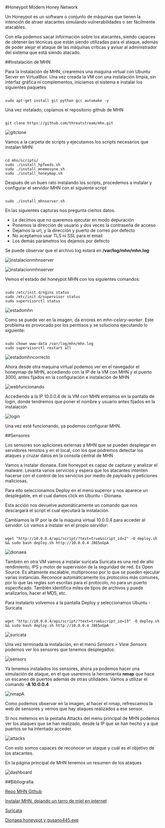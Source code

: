 #Honeypot Modern Honey Network


Un Honeypot es un software o conjunto de máquinas que tienen la intención de atraer atacantes simulando vulnerabilidades o ser fácilmente atacables.

Con ella podemos sacar información sobre los atacantes, siendo capaces de obtener las técnicas que están siendo utilizadas para el ataque, además de poder alejar el ataque de las máquinas críticas y avisar al administrador del sistema que está siendo atacado.


##Instalación de MHN

Para la instalación de MHN, crearemos una maquina virtual con Ubuntu Server en VirtualBox.
Una vez creada la VM con una instalación limpia, sin interfaz gráfica ni complementos, iniciamos el sistema e instalar los siguientes paquetes

```

sudo apt-get install git python gcc automake -y

```

Una vez instalado, copiamos el repositorio github de MHN

```

git clone https://github.com/threatstream/mhn.git

```

![gitclone](./imagenes/1gitclone.png "Clonar repositorio")

Vamos a la carpeta de scripts y ejecutamos los scripts necesarios que instalan MHN:

```

cd mhn/scripts/
sudo ./install_hpfeeds.sh
sudo ./install_mnemosyne.sh
sudo ./install_honeymap.sh

```

Después de un buen rato instalando los scripts, procedemos a instalar y configurar el servidor MHN con el siguiente script

```

sudo ./install_mhnserver.sh

```

En las siguientes capturas nos pregunta ciertos datos.

* Le decimos que no queremos ejecutar en modo depuración
* Ponemos la dirección de usuario y dos veces la contraseña de acceso
* Dejamos la url, y la dirección y puerto de correo por defecto
* No aceptamos usar TLS ni SSL para el email
* Los demás parámetros los dejamos por defecto

Se puede observar que el archivo log estará en **/var/log/mhn/mhn.log**

![instalacionmhnserver](./imagenes/2instalacionmhnserver.png "Instalacion MHN server")

![instalacionmhnserver](./imagenes/3instalacionmhnserver.png "Instalacion MHN server")


Vemos el estado del honeypot MHN con los siguientes comandos:

```

sudo /etc/init.d/nginx status
sudo /etc/init.d/supervisor status
sudo supervisorctl status

```

![estadomhn](./imagenes/4estadomhn.png "Estado de MHN")

Como se puede ver en la imagen, da errores en *mhn-celery-worker*. Este problema es provocado por los permisos y se soluciona ejecutando lo siguiente:

```

sudo chown www-data /var/log/mhn/mhn.log
sudo supervisorctl restart all

```

![estadomhncorrecto](./imagenes/5estadomhncorrecto.png "Estado de MHN correcto")

Ahora desde otra maquina virtual podemos ver en el navegador el honeymap de MHN, accediendo con la IP de la VM con MHN y el puerto 3000, antes fijados en la configuración e instalación de MHN

![webfuncionando](./imagenes/6webfuncionando.png "Honeymap")


Accediendo a la IP 10.0.0.4 de la VM con MHN entramos en la pantalla de login, donde tendremos que poner el nombre y usuario antes fijados en la instalación

![login](./imagenes/7login.png "Pantalla de login")


Una vez esté funcionando, ya podemos configurar MHN.

##Sensores

Los sensores son apliciones externas a MHN que se pueden desplegar en servidores remotos y en el local, con los que podremos detectar los ataques y cruzar datos en la consola central de MHN

Vamos a instalar dionaea. Este honeypot es capaz de capturar y analizar el malware. Levanta varios servicios y espera que los atacantes intenten hacerse con el control de los servicios por medio de payloads y peticiones maliciosas.

Para ello seleccionamos Deploy en el menú superior y nos aparece un desplegable, en el cual damos click en Ubuntu - Dionaea.

Esta acción nos devuelve automáticamente un comando que nos descargará el script el cual ejecutará la instalación.

Cambiamos la IP por la de la maquina virtual 10.0.0.4 para acceder al servidor. Lo vamos a instalar en el propio servidor:

```

wget "http://10.0.0.4/api/script/?text=true&script_id=2" -O deploy.sh && sudo bash deploy.sh http://10.0.0.4 J865oGpA

```

![dionaea](./imagenes/8dionaea.png "Instalacion Dionaea")

También en otra VM vamos a instalar suricata
Suricata es una red de alto rendimiento, IPS y motor de supervisión de la seguridad de red. Es Open Source.
Es altamente escalable, multiproceso por lo que se pueden ejecutar varias instancias.
Reconoce automáticamente los protocolos más comunes, por lo que las reglas son escritas para el protocolo, no para un puerto especificado.
También identifica miles de tipos de archivos y puede analizarlos, hacer el MD5, etc.

Para instalarlo volvemos a la pantalla Deploy y seleccionamos Ubuntu - Suricata


```

wget "http://10.0.0.4/api/script/?text=true&script_id=13" -O deploy.sh && sudo bash deploy.sh http://10.0.0.4 J865oGpA

```

![suricata](./imagenes/9suricata.png "Instalacion Suricata")

Una vez terminada la instalación, en el menú *Sensors > View Sensors* podemos ver los sensores que tenemos desplegados:

![sensors](./imagenes/91sensors.png "Sensores instalados")


Ya tenemos instalados los sensores, ahora ya podemos hacer una simulación de ataque, en el que usaremos la herramienta **nmap** que hace un escaneo de puertos además de otras utilidades. Vamos a utilizar el comando **-A 10.0.0.4**

![nmapA](./imagenes/92ataque1nmap-Am3.png "nmap -A")

Como podemos observar en la imagen, al hacer el nmap, refrescamos la web de sensores y vemos que hay ataques realizados a ese sensor.

Si nos metemos en la pestaña Attacks del menu principal de MHN podemos ver los ataques que se han realizado, desde la IP que se han hecho y a qué puertos se ha intentado acceder.

![attacks](./imagenes/attacksreport.png "Reporte de Ataques")

Con esto somos capaces de reconocer un ataque y cuál es el objetivo de los atacantes.

En la página principal de MHN tenemos un resumen de los ataques

![dashboard](./imagenes/dashboard.png "Pagina principal MHN")



##Bibliografia

[Repo MHN Github](https://github.com/threatstream/mhn)

[Instalar MHN, dejando un tarro de miel en internet](https://www.joanesmarti.com/modern-honeypot-network-dejando-un-tarro-de-miel-en-internet/)

[Suricata](https://seguridadyredes.wordpress.com/2011/02/22/ids-ips-suricata-entendiendo-y-configurando-suricata-parte-i/)

[Dionaea honeypot y gusano445.exe](http://revista.seguridad.unam.mx/numero24/poc-captura-de-malware-con-el-honeypot-dionaea-ii)
